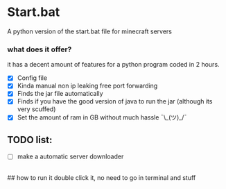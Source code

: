 # Start.bat
A python version of the start.bat file for minecraft servers

### what does it offer?
it has a decent amount of features for a python program coded in 2 hours.

- [x] Config file
- [x] Kinda manual non ip leaking free port forwarding
- [x] Finds the jar file automatically
- [x] Finds if you have the good version of java to run the jar (although its very scuffed)
- [x] Set the amount of ram in GB without much hassle ¯\\\_(ツ)_/¯

## TODO list:

- [ ] make a automatic server downloader

<br>
## how to run it
double click it, no need to go in terminal and stuff
